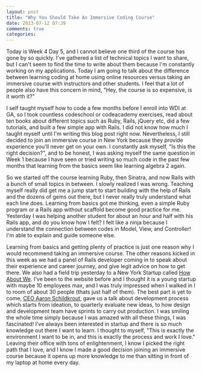 ```yaml
---
layout: post
title: "Why You Should Take An Immersive Coding Course"
date: 2013-07-12 07:39
comments: true
categories:
---
```

Today is Week 4 Day 5, and I cannot believe one third of the course has gone by so quickly. I've gathered a list of technical topics I want to share, but I can't seem to find the time to write about them because I'm constantly working on my applications. Today I am going to talk about the difference between learning coding at home using online resources versus taking an immersive course with instructors and other students. I feel that a lot of people also have this concern in mind, "Hey, the course is so expensive, is it worth it?"

I self taught myself how to code a few months before I enroll into WDI at GA, so I took countless codeschool or codeacademy exercises, read about ten books about different topics such as Ruby, Rails, jQuery etc, did a few tutorials, and built a few simple app with Rails. I did not know how much I taught myself until I'm writing this blog post right now. Nevertheless, I still decided to join an immersive course in New York because they provide experience you'll never get on your own. I constantly ask myself, "Is this the right decision?", and to be honest, I was asking myself the same question in Week 1 because I have seen or tried writing so much code in the past few months that learning from the basics seem like learning algebra 2 again.

So we started off the course learning Ruby, then Sinatra, and now Rails with a bunch of small topics in between. I slowly realized I was wrong. Teaching myself really did get me a jump start to start building with the help of Rails and the dozens of gems out there, but I never really truly understand what each line does. Learning from basics got me thinking, even a simple Ruby program or a Rails app without scaffold become good practice for me. Yesterday I was helping another student for about an hour and half with his Rails app, and do you know how I felt? I felt like a ninja because I understand the connection between codes in Model, View, and Controller! I'm able to explain and guide someone else.

Learning from basics and getting plenty of practice is just one reason why I would recommend taking an immersive course. The other reasons kicked in this week as we had a panel of Rails developer coming in to speak about their experience and career journey, and give legit advice on how to get there. We also had a field trip yesterday to a New York Startup called <a href="http://www.howaboutwe.com/" target="_blank">How About We</a>. I've been to the website before and I thought it is a young startup with maybe 10 employees max, and I was truly impressed when I walked in I to room  of about 30 people (thats just half of them). The best part is yet to come, <a href="http://wearenytech.com/66-aaron-schildkrout-co-founder-and-co-ceo-of-howaboutwe-com" target="_blank">CEO Aaron Schildkrout</a>, gave us a talk about development process which starts from ideation, to quarterly evaluate new ideas, to how design and development team have sprints to carry out production. I was smiling the whole time simply because I was amazed with all these things, I was fascinated! I've always been interested in startup and there is so much knowledge out there I want to learn. I thought to myself, "This is exactly the environment I want to be in, and this is exactly the process and work I love." Leaving their office with tons of enlightenment, I know I picked the right path that I love, and I know I made a good decision joining an immersive course because it opens up more knowledge to me than sitting in front of my laptop at home every day.